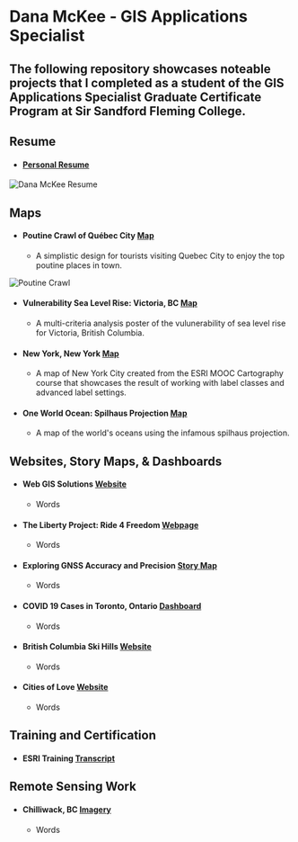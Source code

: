 # Dana McKee - GIS Applications Specialist
## **The following repository showcases noteable projects that I completed as a student of the GIS Applications Specialist Graduate Certificate Program at Sir Sandford Fleming College.**

## Resume
* #### [Personal Resume](https://danammckee.github.io/Projects/Profile/DanaMcKee_Resume.pdf)

![Dana McKee Resume](https://danammckee.github.io/Projects/Profile/DanaMcKee_Resume.JPG)

## Maps

* #### Poutine Crawl of Québec City [Map](https://danammckee.github.io/Projects/Maps/PoutineCrawlofQuebecCity.pdf)
  * A simplistic design for tourists visiting Quebec City to enjoy the top poutine places in town.

![Poutine Crawl](https://danammckee.github.io/Projects/Maps/PoutineCrawlofQuebecCity.jpg)

* #### Vulnerability Sea Level Rise: Victoria, BC [Map](https://danammckee.github.io/Projects/Maps/SeaLevelRise_Victoria_BC.pdf)
  * A multi-criteria analysis poster of the vulunerability of sea level rise for Victoria, British Columbia.

* #### New York, New York [Map](https://danammckee.github.io/Projects/Maps/NewYork.pdf)
  * A map of New York City created from the ESRI MOOC Cartography course that showcases the result of working with label classes and advanced label settings. 

* #### One World Ocean: Spilhaus Projection [Map](https://danammckee.github.io/Projects/Maps/Spilhaus_Projection.jpg)
  * A map of the world's oceans using the infamous spilhaus projection. 

## Websites, Story Maps, & Dashboards

* #### Web GIS Solutions [Website](https://luna.flemingcollege.ca/geom99/2021/web1/index.html)
  * Words

* #### The Liberty Project: Ride 4 Freedom [Webpage](https://www.the-libertyproject.org/ride-4-freedom)
  * Words

* #### Exploring GNSS Accuracy and Precision [Story Map](https://storymaps.arcgis.com/stories/486c2e8f1c4e43d28a85ecc38877fc4d)
  * Words

* #### COVID 19 Cases in Toronto, Ontario [Dashboard](https://fleming.maps.arcgis.com/apps/dashboards/d4b1d1890832486484e9274455c2a012)
  * Words

* #### British Columbia Ski Hills [Website](https://danammckee.github.io/Projects/Websites/BCSkiHills.html)
  * Words

* #### Cities of Love [Website](https://danammckee.github.io/Projects/Websites/Vday.html)
  * Words

## Training and Certification

* #### ESRI Training [Transcript](https://danammckee.github.io/Projects/ESRITraining/Dana_McKee_ESRITrainingTranscript.pdf)

## Remote Sensing Work

* #### Chilliwack, BC [Imagery](https://danammckee.github.io/Projects/RemoteSensing/Chilliwack_BC.jpg)
  * Words
